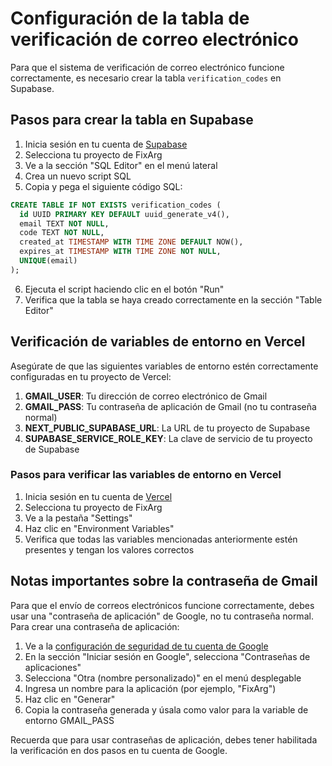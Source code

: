 # Configuración de la tabla de verificación de correo electrónico

Para que el sistema de verificación de correo electrónico funcione correctamente, es necesario crear la tabla `verification_codes` en Supabase.

## Pasos para crear la tabla en Supabase

1. Inicia sesión en tu cuenta de [Supabase](https://app.supabase.com/)
2. Selecciona tu proyecto de FixArg
3. Ve a la sección "SQL Editor" en el menú lateral
4. Crea un nuevo script SQL
5. Copia y pega el siguiente código SQL:

```sql
CREATE TABLE IF NOT EXISTS verification_codes (
  id UUID PRIMARY KEY DEFAULT uuid_generate_v4(),
  email TEXT NOT NULL,
  code TEXT NOT NULL,
  created_at TIMESTAMP WITH TIME ZONE DEFAULT NOW(),
  expires_at TIMESTAMP WITH TIME ZONE NOT NULL,
  UNIQUE(email)
);
```

6. Ejecuta el script haciendo clic en el botón "Run"
7. Verifica que la tabla se haya creado correctamente en la sección "Table Editor"

## Verificación de variables de entorno en Vercel

Asegúrate de que las siguientes variables de entorno estén correctamente configuradas en tu proyecto de Vercel:

1. **GMAIL_USER**: Tu dirección de correo electrónico de Gmail
2. **GMAIL_PASS**: Tu contraseña de aplicación de Gmail (no tu contraseña normal)
3. **NEXT_PUBLIC_SUPABASE_URL**: La URL de tu proyecto de Supabase
4. **SUPABASE_SERVICE_ROLE_KEY**: La clave de servicio de tu proyecto de Supabase

### Pasos para verificar las variables de entorno en Vercel

1. Inicia sesión en tu cuenta de [Vercel](https://vercel.com/)
2. Selecciona tu proyecto de FixArg
3. Ve a la pestaña "Settings"
4. Haz clic en "Environment Variables"
5. Verifica que todas las variables mencionadas anteriormente estén presentes y tengan los valores correctos

## Notas importantes sobre la contraseña de Gmail

Para que el envío de correos electrónicos funcione correctamente, debes usar una "contraseña de aplicación" de Google, no tu contraseña normal. Para crear una contraseña de aplicación:

1. Ve a la [configuración de seguridad de tu cuenta de Google](https://myaccount.google.com/security)
2. En la sección "Iniciar sesión en Google", selecciona "Contraseñas de aplicaciones"
3. Selecciona "Otra (nombre personalizado)" en el menú desplegable
4. Ingresa un nombre para la aplicación (por ejemplo, "FixArg")
5. Haz clic en "Generar"
6. Copia la contraseña generada y úsala como valor para la variable de entorno GMAIL_PASS

Recuerda que para usar contraseñas de aplicación, debes tener habilitada la verificación en dos pasos en tu cuenta de Google.